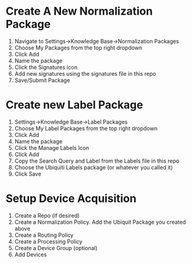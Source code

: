 # Create A New Normalization Package
1. Navigate to Settings->Knowledge Base->Normalization Packages
2. Choose My Packages from the top right dropdown
3. Click Add
4. Name the package
5. Click the Signatures icon
6. Add new signatures using the signatures file in this repo
7. Save/Submit Package

# Create new Label Package
1. Settings->Knowledge Base->Label Packages
2. Choose My Label Packages from the top right dropdown
3. Click Add
4. Name the package
5. Click the Manage Labels Icon
6. Click Add
7. Copy the Search Query and Label from the Labels file in this repo
8. Choose the Ubiquiti Labels package (or whatever you called it)
9. Click Save


# Setup Device Acquisition
1. Create a Repo (if desired)
2. Create a Normalization Policy.  Add the Ubiquit Package you created above
3. Create a Routing Policy
4. Create a Processing Policy
5. Create a Device Group (optional)
6. Add Devices
